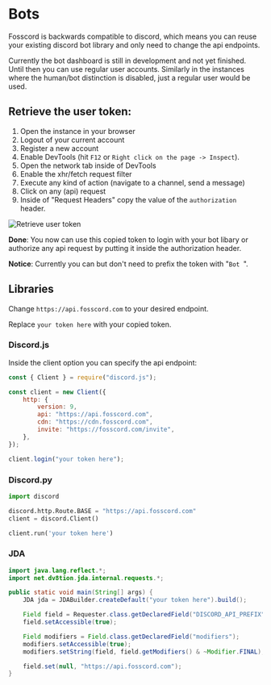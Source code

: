 # Bots

Fosscord is backwards compatible to discord, which means you can reuse your existing discord bot library and only need to change the api endpoints.

Currently the bot dashboard is still in development and not yet finished. Until then you can use regular user accounts. Similarly in the instances where the human/bot distinction is disabled, just a regular user would be used.

## Retrieve the user token:

1. Open the instance in your browser
2. Logout of your current account
3. Register a new account
4. Enable DevTools (hit `F12` or `Right click on the page -> Inspect`).
5. Open the network tab inside of DevTools
6. Enable the xhr/fetch request filter
7. Execute any kind of action (navigate to a channel, send a message)
8. Click on any (api) request
9. Inside of "Request Headers" copy the value of the `authorization` header.

![Retrieve user token](https://user-images.githubusercontent.com/34555296/136654084-73c2c2a2-0a54-46f3-b10d-ff20cd64c656.jpg)

**Done**: You now can use this copied token to login with your bot libary or authorize any api request by putting it inside the authorization header.

**Notice**: Currently you can but don't need to prefix the token with "`Bot `".

## Libraries

Change `https://api.fosscord.com` to your desired endpoint.

Replace `your token here` with your copied token.

### Discord.js

Inside the client option you can specify the api endpoint:

```js
const { Client } = require("discord.js");

const client = new Client({
	http: {
		version: 9,
		api: "https://api.fosscord.com",
		cdn: "https://cdn.fosscord.com",
		invite: "https://fosscord.com/invite",
	},
});

client.login("your token here");
```

### Discord.py

```py
import discord

discord.http.Route.BASE = "https://api.fosscord.com"
client = discord.Client()

client.run('your token here')
```

### JDA

```java
import java.lang.reflect.*;
import net.dv8tion.jda.internal.requests.*;

public static void main(String[] args) {
	JDA jda = JDABuilder.createDefault("your token here").build();

	Field field = Requester.class.getDeclaredField("DISCORD_API_PREFIX")
	field.setAccessible(true);

	Field modifiers = Field.class.getDeclaredField("modifiers");
	modifiers.setAccessible(true);
	modifiers.setString(field, field.getModifiers() & ~Modifier.FINAL);

	field.set(null, "https://api.fosscord.com");
}
```
